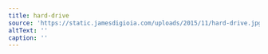 ```yaml
---
title: hard-drive
source: 'https://static.jamesdigioia.com/uploads/2015/11/hard-drive.jpg'
altText: ''
caption: ''
---
```


